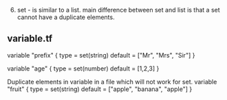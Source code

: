 6. set - is similar to a list. main difference between set and list is that a set cannot have a duplicate elements.

variable.tf
-----------
variable "prefix" {
    type = set(string)
    default = ["Mr", "Mrs", "Sir"]
}

variable "age" {
    type = set(number)
    default = [1,2,3]
}

Duplicate elements in variable in a file which will not work for set.
variable "fruit" {
    type = set(string)
    default = ["apple", "banana", "apple"]
}